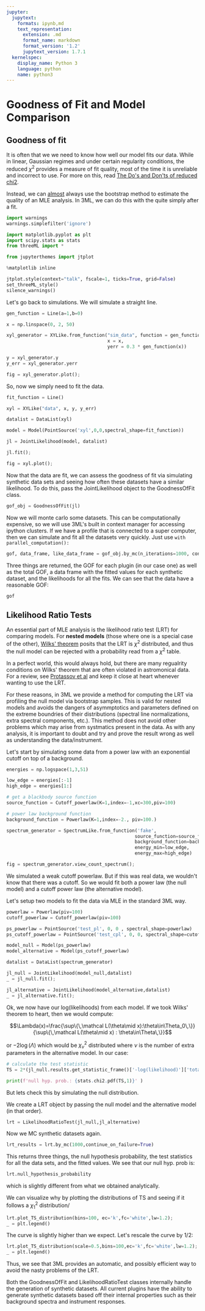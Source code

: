 ```yaml
---
jupyter:
  jupytext:
    formats: ipynb,md
    text_representation:
      extension: .md
      format_name: markdown
      format_version: '1.2'
      jupytext_version: 1.7.1
  kernelspec:
    display_name: Python 3
    language: python
    name: python3
---
```


<!-- #region -->
# Goodness of Fit and Model Comparison


## Goodness of fit
It is often that we we need to know how well our model fits our data. While in  linear, Gaussian regimes and under certain regularity conditions, the reduced $\chi^2$ provides a measure of fit quality, most of the time it is unreliable and incorrect to use. For more on this, read [The Do's and Don'ts of reduced chi2](https://arxiv.org/pdf/1012.3754.pdf).

Instead, we can [almost](www.google.com) always use the bootstrap method to estimate the quality of an MLE analysis. In 3ML, we can do this with the quite simply after a fit.
<!-- #endregion -->


```python nbsphinx="hidden"
import warnings
warnings.simplefilter('ignore')
```


```python
import matplotlib.pyplot as plt
import scipy.stats as stats
from threeML import *
```

```python nbsphinx="hidden"
from jupyterthemes import jtplot

%matplotlib inline

jtplot.style(context="talk", fscale=1, ticks=True, grid=False)
set_threeML_style()
silence_warnings()

```


Let's go back to simulations. We will simulate a straight line. 

```python
gen_function = Line(a=1,b=0)

x = np.linspace(0, 2, 50)

xyl_generator = XYLike.from_function("sim_data", function = gen_function, 
                                     x = x, 
                                     yerr = 0.3 * gen_function(x))

y = xyl_generator.y
y_err = xyl_generator.yerr

fig = xyl_generator.plot();


```

So, now we simply need to fit the data. 

```python
fit_function = Line()

xyl = XYLike("data", x, y, y_err)

datalist = DataList(xyl)

model = Model(PointSource('xyl',0,0,spectral_shape=fit_function))

jl = JointLikelihood(model, datalist)

jl.fit();

fig = xyl.plot();

```

Now that the data are fit, we can assess the goodness of fit via simulating synthetic data sets and seeing how often these datasets have a similar likelihood. To do this, pass the JointLikelihood object to the GoodnessOfFit class.

```python
gof_obj = GoodnessOfFit(jl)
```

Now we will monte carlo some datasets. This can be computationally expensive, so we will use 3ML's built in context manager for accessing ipython clusters. If we have a profile that is connected to a super computer, then we can simulate and fit all the datasets very quickly. Just use ```with parallel_computation():```

```python
gof, data_frame, like_data_frame = gof_obj.by_mc(n_iterations=1000, continue_on_failure=True)
```

Three things are returned, the GOF for each plugin (in our case one) as well as the total GOF, a data frame with the fitted values for each synthetic dataset, and the likelihoods for all the fits. We can see that the data have a reasonable GOF:

```python
gof
```

## Likelihood Ratio Tests

An essential part of MLE analysis is the likelihood ratio test (LRT) for comparing models. For **nested models** (those where one is a special case of the other), [Wilks' theorem](https://projecteuclid.org/euclid.aoms/1177732360) posits that the LRT is $\chi^2$ distributed, and thus the null model can be rejected with a probability read from a $\chi^2$ table. 

In a perfect world, this would always hold, but there are many regualrity conditions on Wilks' theorem that are often violated in astromonical data. For a review, see [Protassov et al](http://iopscience.iop.org/0004-637X/571/1/545/) and keep it close at heart whenever wanting to use the LRT. 

For these reasons, in 3ML we provide a method for computing the LRT via profiling the null model via bootstrap samples. This is valid for nested models and avoids the dangers of asymmptotics and parameters defined on the extreme boundries of their distributions (spectral line normalizations, extra spectral components, etc.). This method does not avoid other problems which may arise from systmatics present in the data. As with any analysis, it is important to doubt and try and prove the result wrong as well as understanding the data/instrument.

Let's start by simulating some data from a power law with an exponential cutoff on top of a background.


```python
energies = np.logspace(1,3,51)

low_edge = energies[:-1]
high_edge = energies[1:]

# get a blackbody source function
source_function = Cutoff_powerlaw(K=1,index=-1,xc=300,piv=100)

# power law background function
background_function = Powerlaw(K=1,index=-2., piv=100.)

spectrum_generator = SpectrumLike.from_function('fake',
                                               source_function=source_function,
                                               background_function=background_function,
                                               energy_min=low_edge,
                                               energy_max=high_edge)


```

```python
fig = spectrum_generator.view_count_spectrum();
```

We simulated a weak cutoff powerlaw. But if this was real data, we wouldn't know that there was a cutoff. So we would fit both a power law (the null model) and a cutoff power law (the alternative model).

Let's setup two models to fit the data via MLE in the standard 3ML way.

```python
powerlaw = Powerlaw(piv=100)
cutoff_powerlaw = Cutoff_powerlaw(piv=100)

ps_powerlaw = PointSource('test_pl', 0, 0 , spectral_shape=powerlaw)
ps_cutoff_powerlaw = PointSource('test_cpl', 0, 0, spectral_shape=cutoff_powerlaw)

model_null = Model(ps_powerlaw)
model_alternative = Model(ps_cutoff_powerlaw)
```

```python
datalist = DataList(spectrum_generator)
```

```python
jl_null = JointLikelihood(model_null,datalist)
_ = jl_null.fit();
```

```python
jl_alternative = JointLikelihood(model_alternative,datalist)
_ = jl_alternative.fit();
```

Ok, we now have our log(likelihoods) from each model. If we took Wilks' theorem to heart, then we would compute:

$$\Lambda(x)=\frac{\sup\{\,\mathcal L(\theta\mid x):\theta\in\Theta_0\,\}}{\sup\{\,\mathcal L(\theta\mid x) : \theta\in\Theta\,\}}$$

or $-2 \log(\Lambda)$ which would be $\chi^2_{\nu}$ distributed where $\nu$ is the number of extra parameters in the alternative model. In our case:


```python
# calculate the test statistic
TS = 2*(jl_null.results.get_statistic_frame()['-log(likelihood)']['total'] - jl_alternative.results.get_statistic_frame()['-log(likelihood)']['total'])

print(f'null hyp. prob.: {stats.chi2.pdf(TS,1)}' )

```

But lets check this by simulating the null distribution.

We create a LRT object by passing the null model and the alternative model (in that order).

```python
lrt = LikelihoodRatioTest(jl_null,jl_alternative)
```

Now we MC synthetic datasets again.

```python
lrt_results = lrt.by_mc(1000,continue_on_failure=True)
```

This returns three things, the null hypothesis probability, the test statistics for all the data sets, and the fitted values. We see that our null hyp. prob is:

```python
lrt.null_hypothesis_probability
```

which is slightly different from what we obtained analytically.

We can visualize why by plotting the distributions of TS and seeing if it follows a $\chi^2_{1}$ distribution/

```python
lrt.plot_TS_distribution(bins=100, ec='k',fc='white',lw=1.2);
_ = plt.legend()
```

The curve is slightly higher than we expect. Let's rescale the curve by 1/2:

```python tags=["nbsphinx-thumbnail"]
lrt.plot_TS_distribution(scale=0.5,bins=100,ec='k',fc='white',lw=1.2);
_ = plt.legend()
```

Thus, we see that 3ML provides an automatic, and possibly efficient way to avoid the nasty problems of the LRT.

Both the GoodnessOfFit and LikelihoodRatioTest classes internally handle the generation of synthetic datasets. All current plugins have the ability to generate synthetic datasets based off their internal properties such as their background spectra and instrument responses.
